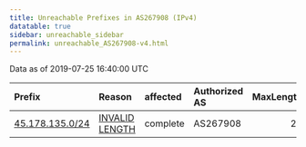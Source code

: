 ```yaml
---
title: Unreachable Prefixes in AS267908 (IPv4)
datatable: true
sidebar: unreachable_sidebar
permalink: unreachable_AS267908-v4.html
---
```


Data as of 2019-07-25 16:40:00 UTC


<div class="datatable-begin"></div>

| Prefix                                                   | Reason                                                                                                     | affected   | Authorized AS   |   MaxLength | Anchor                                         |   unreachable /24s |
|:---------------------------------------------------------|:-----------------------------------------------------------------------------------------------------------|:-----------|:----------------|------------:|:-----------------------------------------------|-------------------:|
| [45.178.135.0/24](https://stat.ripe.net/45.178.135.0/24) | [INVALID LENGTH](https://rpki-validator.ripe.net/announcement-preview?asn=AS267908&prefix=45.178.135.0/24) | complete   | AS267908        |          22 | [LACNIC](unreachable_LACNIC_RPKI_Root-v4.html) |                  1 |

<div class="datatable-end"></div>